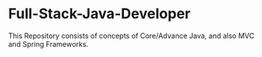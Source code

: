 # Full-Stack-Java-Developer
This Repository consists of concepts of Core/Advance Java, and also MVC and Spring Frameworks.
